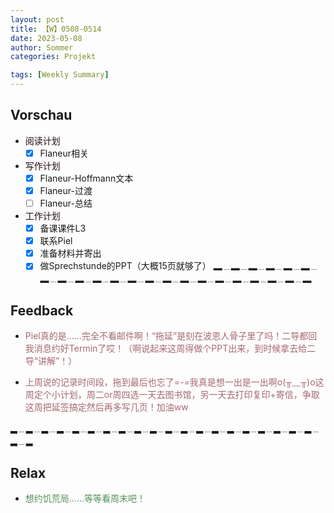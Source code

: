```yaml
---
layout: post
title: 【W】0508-0514
date: 2023-05-08
author: Sommer
categories: Projekt

tags: [Weekly Summary]
--- 
```


## Vorschau

- <font style="background:#fcf2f4">阅读计划</font>
  - [x] Flaneur相关
- <font style="background:#fcf2f4">写作计划</font>
  - [x] Flaneur-Hoffmann文本
  - [x] Flaneur-过渡
  - [ ] Flaneur-总结
- <font style="background:#fcf2f4">工作计划</font>
  - [x] 备课课件L3
  - [x] 联系Piel
  - [x] 准备材料并寄出
  - [x] 做Sprechstunde的PPT（大概15页就够了）
▂﹍▂﹍▂﹍▂﹍▂﹍▂﹍▂﹍▂﹍▂﹍▂﹍▂﹍▂﹍▂﹍▂﹍▂﹍▂﹍▂﹍▂﹍▂﹍▂﹍▂﹍▂

## Feedback

- <font style="color:#a66870">Piel真的是……完全不看邮件啊！“拖延”是刻在波恩人骨子里了吗！二导都回我消息约好Termin了哎！（啊说起来这周得做个PPT出来，到时候拿去给二导“讲解”！）</font>

- <font style="color:#a66870">上周说的记录时间段，拖到最后也忘了=-=我真是想一出是一出啊o(╥﹏╥)o这周定个小计划，周二or周四选一天去图书馆，另一天去打印复印+寄信，争取这周把延签搞定然后再多写几页！加油ww</font>


▂﹍▂﹍▂﹍▂﹍▂﹍▂﹍▂﹍▂﹍▂﹍▂﹍▂﹍▂﹍▂﹍▂﹍▂﹍▂﹍▂﹍▂﹍▂﹍▂﹍▂﹍▂

## Relax

- <font style="color:#56925A">想约饥荒局……等等看周末吧！</font><br>
